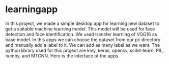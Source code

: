 # learningapp
In this project, we made a simple desktop app for learning new dataset to get a suitable machine learning model. This model will be used for face detection and face identification. We used transfer learning of VGG16 as base model. In this apps we can choose the dataset from our pc directory and manually add a label to it. We can add as many label as we want. The python library used for this project are kivy, keras, opencv, scikit-learn, PIL, numpy, and MTCNN. Here is the interface of the apps. 
